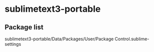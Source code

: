 # sublimetext3-portable
## Package list 
 sublimetext3-portable/Data/Packages/User/Package Control.sublime-settings
